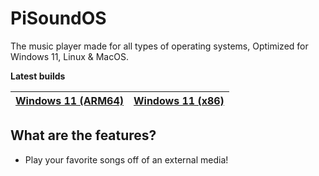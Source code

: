 # PiSoundOS
The music player made for all types of operating systems, Optimized for Windows 11, Linux & MacOS.

**Latest builds**

| [Windows 11 (ARM64)](https://github.com/imadofficial/PiSpeaker/releases) | [Windows 11 (x86)](https://github.com/imadofficial/PiSpeaker/releases)
| ------------- | ------------- |

## What are the features?
- Play your favorite songs off of an external media!

